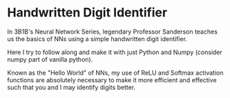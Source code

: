 ﻿# Handwritten Digit Identifier

In 3B1B's Neural Network Series, legendary Professor Sanderson teaches us the basics of NNs using a simple handwritten digit identifier. 

Here I try to follow along and make it with just Python and Numpy (consider numpy part of vanilla python).

Known as the "Hello World" of NNs, my use of ReLU and Softmax activation functions are absolutely necessary to make it more efficient and effective such that you and I may identify digits better.
